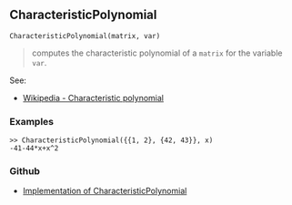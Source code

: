 ## CharacteristicPolynomial

```
CharacteristicPolynomial(matrix, var)
```

> computes the characteristic polynomial of a `matrix` for the variable `var`.

See:  
* [Wikipedia - Characteristic polynomial](https://en.wikipedia.org/wiki/Characteristic_polynomial)

### Examples
 
```
>> CharacteristicPolynomial({{1, 2}, {42, 43}}, x)
-41-44*x+x^2
```

### Github

* [Implementation of CharacteristicPolynomial](https://github.com/axkr/symja_android_library/blob/master/symja_android_library/matheclipse-core/src/main/java/org/matheclipse/core/builtin/LinearAlgebra.java#L637) 

